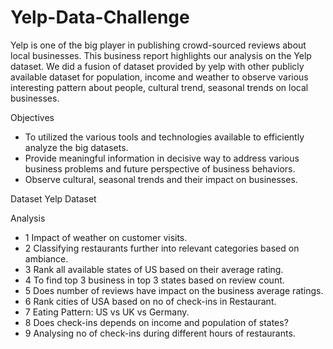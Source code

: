 # Yelp-Data-Challenge

Yelp is one of the big player in publishing crowd-sourced reviews about local businesses. This business report highlights our analysis on the Yelp dataset. We did a fusion of dataset provided by yelp with other publicly available dataset for population, income and weather to observe various interesting pattern about people, cultural trend, seasonal trends on local businesses. 

Objectives
- To utilized the various tools and technologies available to efficiently analyze the big datasets.
-  Provide meaningful information in decisive way to address various business problems and future perspective of business behaviors.
- Observe cultural, seasonal trends and their impact on businesses.

Dataset
Yelp Dataset 


Analysis
- 1	Impact of weather on customer visits.
- 2	Classifying restaurants further into relevant categories based on ambiance.
- 3	Rank all available states of US based on their average rating.
- 4	To find top 3 business in top 3 states based on review count.
- 5	Does number of reviews have impact on the business average ratings.
- 6	Rank cities of USA based on no of check-ins in Restaurant.
- 7	Eating Pattern: US vs UK vs Germany.
- 8	Does check-ins depends on income and population of states?	
- 9	Analysing no of check-ins during different hours of restaurants.


